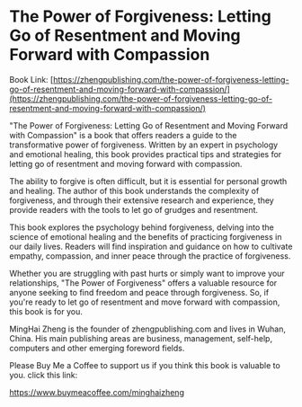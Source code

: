 # The Power of Forgiveness: Letting Go of Resentment and Moving Forward with Compassion

Book Link: [https://zhengpublishing.com/the-power-of-forgiveness-letting-go-of-resentment-and-moving-forward-with-compassion/](https://zhengpublishing.com/the-power-of-forgiveness-letting-go-of-resentment-and-moving-forward-with-compassion/)

"The Power of Forgiveness: Letting Go of Resentment and Moving Forward with Compassion" is a book that offers readers a guide to the transformative power of forgiveness. Written by an expert in psychology and emotional healing, this book provides practical tips and strategies for letting go of resentment and moving forward with compassion.

The ability to forgive is often difficult, but it is essential for personal growth and healing. The author of this book understands the complexity of forgiveness, and through their extensive research and experience, they provide readers with the tools to let go of grudges and resentment.

This book explores the psychology behind forgiveness, delving into the science of emotional healing and the benefits of practicing forgiveness in our daily lives. Readers will find inspiration and guidance on how to cultivate empathy, compassion, and inner peace through the practice of forgiveness.

Whether you are struggling with past hurts or simply want to improve your relationships, "The Power of Forgiveness" offers a valuable resource for anyone seeking to find freedom and peace through forgiveness. So, if you're ready to let go of resentment and move forward with compassion, this book is for you.

MingHai Zheng is the founder of zhengpublishing.com and lives in Wuhan, China. His main publishing areas are business, management, self-help, computers and other emerging foreword fields.

Please Buy Me a Coffee to support us if you think this book is valuable to you. click this link:

https://www.buymeacoffee.com/minghaizheng
